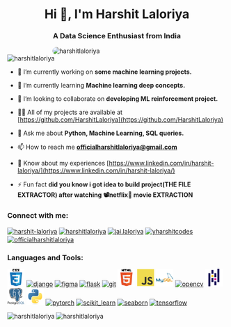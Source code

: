 <h1 align="center">Hi 👋, I'm Harshit Laloriya</h1>
<h3 align="center">A Data Science Enthusiast from India</h3>

<img src="https://cdn.dribbble.com/users/1162077/screenshots/4649464/media/76bd131b4aa3447eb9f9d0887972c066.gif" alt="harshitlaloriya" width="400"  align="right" style="border-radius: 50px;" />


<p align="left"> <img src="https://komarev.com/ghpvc/?username=harshitlaloriya&label=Profile%20views&color=0e75b6&style=flat" alt="harshitlaloriya" /> </p>

- 🔭 I’m currently working on **some machine learning projects.**

- 🌱 I’m currently learning **Machine learning deep concepts.**

- 👯 I’m looking to collaborate on **developing ML reinforcement project.**

- 👨‍💻 All of my projects are available at [https://github.com/HarshitLaloriya](https://github.com/HarshitLaloriya)

- 💬 Ask me about **Python, Machine Learning, SQL queries.**

- 📫 How to reach me **officialharshitlaloriya@gmail.com**

- 📄 Know about my experiences [https://www.linkedin.com/in/harshit-laloriya/](https://www.linkedin.com/in/harshit-laloriya/)

- ⚡ Fun fact **did you know i got idea to build project(THE FILE EXTRACTOR) after watching 📽️netflix🍿 movie EXTRACTION**

<h3 align="left">Connect with me:</h3>
<p align="left">
<a href="https://linkedin.com/in/harshit-laloriya" target="blank"><img align="center" src="https://raw.githubusercontent.com/rahuldkjain/github-profile-readme-generator/master/src/images/icons/Social/linked-in-alt.svg" alt="harshit-laloriya" height="30" width="40" /></a>
<a href="https://kaggle.com/harshitlaloriya" target="blank"><img align="center" src="https://raw.githubusercontent.com/rahuldkjain/github-profile-readme-generator/master/src/images/icons/Social/kaggle.svg" alt="harshitlaloriya" height="30" width="40" /></a>
<a href="https://instagram.com/jai.laloriya" target="blank"><img align="center" src="https://raw.githubusercontent.com/rahuldkjain/github-profile-readme-generator/master/src/images/icons/Social/instagram.svg" alt="jai.laloriya" height="30" width="40" /></a>
<a href="https://www.hackerrank.com/yharshitcodes" target="blank"><img align="center" src="https://raw.githubusercontent.com/rahuldkjain/github-profile-readme-generator/master/src/images/icons/Social/hackerrank.svg" alt="yharshitcodes" height="30" width="40" /></a>
<a href="https://www.leetcode.com/officialharshitlaloriya" target="blank"><img align="center" src="https://raw.githubusercontent.com/rahuldkjain/github-profile-readme-generator/master/src/images/icons/Social/leet-code.svg" alt="officialharshitlaloriya" height="30" width="40" /></a>
</p>

<h3 align="left">Languages and Tools:</h3>
<p align="left"> 
<a href="https://www.w3schools.com/css/" target="_blank" rel="noreferrer"><img src="https://raw.githubusercontent.com/devicons/devicon/master/icons/css3/css3-original-wordmark.svg" alt="css3" width="40" height="40"/></a>
<a href="https://www.djangoproject.com/" target="_blank" rel="noreferrer"><img src="https://cdn.worldvectorlogo.com/logos/django.svg" alt="django" width="40" height="40"/></a>
<a href="https://www.figma.com/" target="_blank" rel="noreferrer"><img src="https://www.vectorlogo.zone/logos/figma/figma-icon.svg" alt="figma" width="40" height="40"/></a> 
<a href="https://flask.palletsprojects.com/" target="_blank" rel="noreferrer"><img src="https://www.vectorlogo.zone/logos/pocoo_flask/pocoo_flask-icon.svg" alt="flask" width="40" height="40"/></a> 
<a href="https://git-scm.com/" target="_blank" rel="noreferrer"><img src="https://www.vectorlogo.zone/logos/git-scm/git-scm-icon.svg" alt="git" width="40" height="40"/></a>
<a href="https://www.w3.org/html/" target="_blank" rel="noreferrer"><img src="https://raw.githubusercontent.com/devicons/devicon/master/icons/html5/html5-original-wordmark.svg" alt="html5" width="40" height="40"/></a>
<a href="https://developer.mozilla.org/en-US/docs/Web/JavaScript" target="_blank" rel="noreferrer"><img src="https://raw.githubusercontent.com/devicons/devicon/master/icons/javascript/javascript-original.svg" alt="javascript" width="40" height="40"/></a>
<a href="https://www.mysql.com/" target="_blank" rel="noreferrer"><img src="https://raw.githubusercontent.com/devicons/devicon/master/icons/mysql/mysql-original-wordmark.svg" alt="mysql" width="40" height="40"/></a> 
<a href="https://opencv.org/" target="_blank" rel="noreferrer"><img src="https://www.vectorlogo.zone/logos/opencv/opencv-icon.svg" alt="opencv" width="40" height="40"/></a>
<a href="https://pandas.pydata.org/" target="_blank" rel="noreferrer"> <img src="https://raw.githubusercontent.com/devicons/devicon/2ae2a900d2f041da66e950e4d48052658d850630/icons/pandas/pandas-original.svg" alt="pandas" width="40" height="40"/></a> 
<a href="https://www.postgresql.org" target="_blank" rel="noreferrer"><img src="https://raw.githubusercontent.com/devicons/devicon/master/icons/postgresql/postgresql-original-wordmark.svg" alt="postgresql" width="40" height="40"/></a> 
<a href="https://www.python.org" target="_blank" rel="noreferrer"><img src="https://raw.githubusercontent.com/devicons/devicon/master/icons/python/python-original.svg" alt="python" width="40" height="40"/></a> 
<a href="https://pytorch.org/" target="_blank" rel="noreferrer"><img src="https://www.vectorlogo.zone/logos/pytorch/pytorch-icon.svg" alt="pytorch" width="40" height="40"/></a>
<a href="https://scikit-learn.org/" target="_blank" rel="noreferrer"><img src="https://upload.wikimedia.org/wikipedia/commons/0/05/Scikit_learn_logo_small.svg" alt="scikit_learn" width="40" height="40"/></a>
<a href="https://seaborn.pydata.org/" target="_blank" rel="noreferrer"><img src="https://seaborn.pydata.org/_images/logo-mark-lightbg.svg" alt="seaborn" width="40" height="40"/></a> 
<a href="https://www.tensorflow.org" target="_blank" rel="noreferrer"><img src="https://www.vectorlogo.zone/logos/tensorflow/tensorflow-icon.svg" alt="tensorflow" width="40" height="40"/></a></p>

<!--- <p><img align="left" src="https://github-readme-stats.vercel.app/api/top-langs?username=harshitlaloriya&show_icons=true&locale=en&layout=compact" alt="harshitlaloriya" /></p>  --->
<div>
<img align="" src="https://github-readme-stats.vercel.app/api?username=harshitlaloriya&show_icons=true&locale=en" alt="harshitlaloriya" />
<!-- <img align="" src="https://github-readme-stats.vercel.app/api/top-langs?username=harshitlaloriya&show_icons=true&locale=en&layout=compact" alt="harshitlaloriya" /> -->
<img align="" src="https://github-readme-streak-stats.herokuapp.com/?user=harshitlaloriya&" alt="harshitlaloriya" />
</div>

